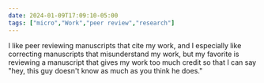 ```yaml
---
date: 2024-01-09T17:09:10-05:00
tags: ["micro","Work","peer review","research"]
---
```

I like peer reviewing manuscripts that cite my work, and I especially like correcting manuscripts that misunderstand my work, but my favorite is reviewing a manuscript that gives my work too much credit so that I can say "hey, this guy doesn't know as much as you think he does."